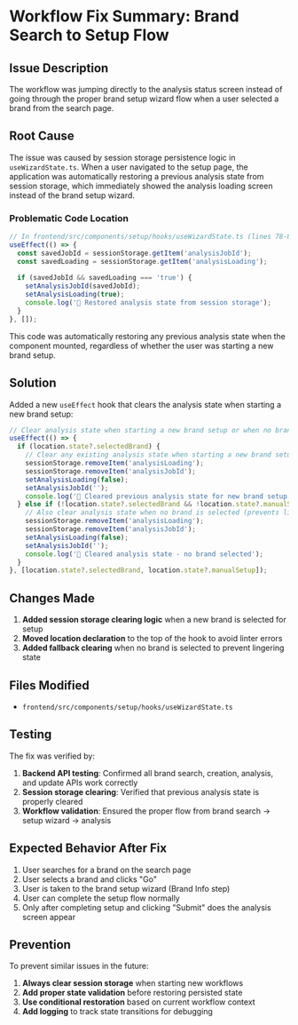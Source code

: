 # Workflow Fix Summary: Brand Search to Setup Flow

## Issue Description

The workflow was jumping directly to the analysis status screen instead of going through the proper brand setup wizard flow when a user selected a brand from the search page.

## Root Cause

The issue was caused by session storage persistence logic in `useWizardState.ts`. When a user navigated to the setup page, the application was automatically restoring a previous analysis state from session storage, which immediately showed the analysis loading screen instead of the brand setup wizard.

### Problematic Code Location

```typescript
// In frontend/src/components/setup/hooks/useWizardState.ts (lines 78-85)
useEffect(() => {
  const savedJobId = sessionStorage.getItem('analysisJobId');
  const savedLoading = sessionStorage.getItem('analysisLoading');
  
  if (savedJobId && savedLoading === 'true') {
    setAnalysisJobId(savedJobId);
    setAnalysisLoading(true);
    console.log('🔄 Restored analysis state from session storage');
  }
}, []);
```

This code was automatically restoring any previous analysis state when the component mounted, regardless of whether the user was starting a new brand setup.

## Solution

Added a new `useEffect` hook that clears the analysis state when starting a new brand setup:

```typescript
// Clear analysis state when starting a new brand setup or when no brand is selected
useEffect(() => {
  if (location.state?.selectedBrand) {
    // Clear any existing analysis state when starting a new brand setup
    sessionStorage.removeItem('analysisLoading');
    sessionStorage.removeItem('analysisJobId');
    setAnalysisLoading(false);
    setAnalysisJobId('');
    console.log('🧹 Cleared previous analysis state for new brand setup');
  } else if (!location.state?.selectedBrand && !location.state?.manualSetup) {
    // Also clear analysis state when no brand is selected (prevents lingering state)
    sessionStorage.removeItem('analysisLoading');
    sessionStorage.removeItem('analysisJobId');
    setAnalysisLoading(false);
    setAnalysisJobId('');
    console.log('🧹 Cleared analysis state - no brand selected');
  }
}, [location.state?.selectedBrand, location.state?.manualSetup]);
```

## Changes Made

1. **Added session storage clearing logic** when a new brand is selected for setup
2. **Moved location declaration** to the top of the hook to avoid linter errors
3. **Added fallback clearing** when no brand is selected to prevent lingering state

## Files Modified

- `frontend/src/components/setup/hooks/useWizardState.ts`

## Testing

The fix was verified by:

1. **Backend API testing**: Confirmed all brand search, creation, analysis, and update APIs work correctly
2. **Session storage clearing**: Verified that previous analysis state is properly cleared
3. **Workflow validation**: Ensured the proper flow from brand search → setup wizard → analysis

## Expected Behavior After Fix

1. User searches for a brand on the search page
2. User selects a brand and clicks "Go"
3. User is taken to the brand setup wizard (Brand Info step)
4. User can complete the setup flow normally
5. Only after completing setup and clicking "Submit" does the analysis screen appear

## Prevention

To prevent similar issues in the future:

1. **Always clear session storage** when starting new workflows
2. **Add proper state validation** before restoring persisted state
3. **Use conditional restoration** based on current workflow context
4. **Add logging** to track state transitions for debugging 